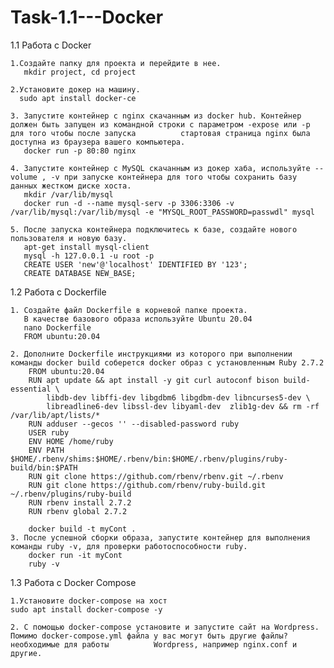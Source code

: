 # Task-1.1---Docker


1.1  Работа с Docker

    1.Создайте папку для проекта и перейдите в нее.
       mkdir project, cd project
       
    2.Установите докер на машину.
      sudo apt install docker-ce
      
    3. Запустите контейнер с nginx скачанным из docker hub. Контейнер должен быть запущен из командной строки с параметром -expose или -p для того чтобы после запуска          стартовая страница nginx была доступна из браузера вашего компьютера.
       docker run -p 80:80 nginx
       
    4. Запустите контейнер с MySQL скачанным из докер хаба, используйте --volume , -v при запуске контейнера для того чтобы сохранить базу данных жестком диске хоста.
       mkdir /var/lib/mysql
       docker run -d --name mysql-serv -p 3306:3306 -v /var/lib/mysql:/var/lib/mysql -e "MYSQL_ROOT_PASSWORD=passwdl" mysql
       
    5. После запуска контейнера подключитесь к базе, создайте нового пользователя и новую базу.
       apt-get install mysql-client
       mysql -h 127.0.0.1 -u root -p
       CREATE USER 'new'@'localhost' IDENTIFIED BY '123';
       CREATE DATABASE NEW_BASE;

1.2  Работа с Dockerfile

    1. Создайте файл Dockerfile в корневой папке проекта. 
       В качестве базового образа используйте Ubuntu 20.04
       nano Dockerfile
       FROM ubuntu:20.04
       
    2. Дополните Dockerfile инструкциями из которого при выполнении команды docker build соберется docker образ с установленным Ruby 2.7.2
        FROM ubuntu:20.04
        RUN apt update && apt install -y git curl autoconf bison build-essential \
            libdb-dev libffi-dev libgdbm6 libgdbm-dev libncurses5-dev \
            libreadline6-dev libssl-dev libyaml-dev  zlib1g-dev && rm -rf /var/lib/apt/lists/*
        RUN adduser --gecos '' --disabled-password ruby
        USER ruby
        ENV HOME /home/ruby
        ENV PATH $HOME/.rbenv/shims:$HOME/.rbenv/bin:$HOME/.rbenv/plugins/ruby-build/bin:$PATH
        RUN git clone https://github.com/rbenv/rbenv.git ~/.rbenv
        RUN git clone https://github.com/rbenv/ruby-build.git ~/.rbenv/plugins/ruby-build
        RUN rbenv install 2.7.2
        RUN rbenv global 2.7.2
        
        docker build -t myCont .
    3. После успешной сборки образа, запустите контейнер для выполнения команды ruby -v, для проверки работоспособности ruby.
        docker run -it myCont
        ruby -v               

1.3 Работа с Docker Compose

    1.Установите docker-compose на хост
    sudo apt install docker-compose -y

    2. С помощью docker-compose установите и запустите сайт на Wordpress. Помимо docker-compose.yml файла у вас могут быть другие файлы? необходимые для работы          Wordpress, например nginx.conf и другие.
    
